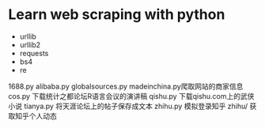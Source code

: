 Learn web scraping with python
===========
- urllib
- urllib2
- requests
- bs4
- re

1688.py alibaba.py globalsources.py madeinchina.py爬取网站的商家信息
cos.py 下载统计之都论坛R语言会议的演讲稿
qishu.py 下载qishu.com上的武侠小说
tianya.py 将天涯论坛上的帖子保存成文本
zhihu.py 模拟登录知乎
zhihu/ 获取知乎个人动态
